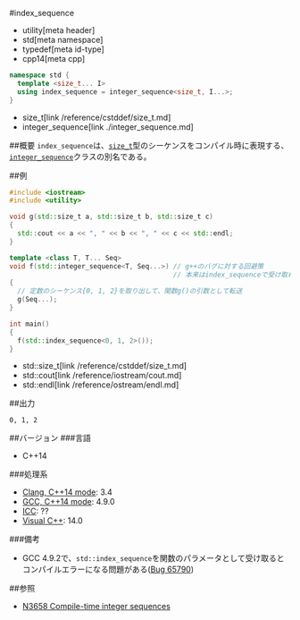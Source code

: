 #index_sequence
* utility[meta header]
* std[meta namespace]
* typedef[meta id-type]
* cpp14[meta cpp]

```cpp
namespace std {
  template <size_t... I>
  using index_sequence = integer_sequence<size_t, I...>;
}
```
* size_t[link /reference/cstddef/size_t.md]
* integer_sequence[link ./integer_sequence.md]

##概要
`index_sequence`は、[`size_t`](/reference/cstddef/size_t.md)型のシーケンスをコンパイル時に表現する、[`integer_sequence`](integer_sequence.md)クラスの別名である。


##例
```cpp
#include <iostream>
#include <utility>

void g(std::size_t a, std::size_t b, std::size_t c)
{
  std::cout << a << ", " << b << ", " << c << std::endl;
}

template <class T, T... Seq>
void f(std::integer_sequence<T, Seq...>) // g++のバグに対する回避策
                                         // 本来はindex_sequenceで受け取れるはず
{
  // 定数のシーケンス{0, 1, 2}を取り出して、関数g()の引数として転送
  g(Seq...);
}

int main()
{
  f(std::index_sequence<0, 1, 2>());
}
```
* std::size_t[link /reference/cstddef/size_t.md]
* std::cout[link /reference/iostream/cout.md]
* std::endl[link /reference/ostream/endl.md]

##出力
```
0, 1, 2
```

##バージョン
###言語
- C++14

###処理系
- [Clang, C++14 mode](/implementation.md#clang): 3.4
- [GCC, C++14 mode](/implementation.md#gcc): 4.9.0
- [ICC](/implementation.md#icc): ??
- [Visual C++](/implementation.md#visual_cpp): 14.0

###備考
- GCC 4.9.2で、`std::index_sequence`を関数のパラメータとして受け取るとコンパイルエラーになる問題がある([Bug 65790](https://gcc.gnu.org/bugzilla/show_bug.cgi?id=65790))


##参照
- [N3658 Compile-time integer sequences](http://www.open-std.org/jtc1/sc22/wg21/docs/papers/2013/n3658.html)

